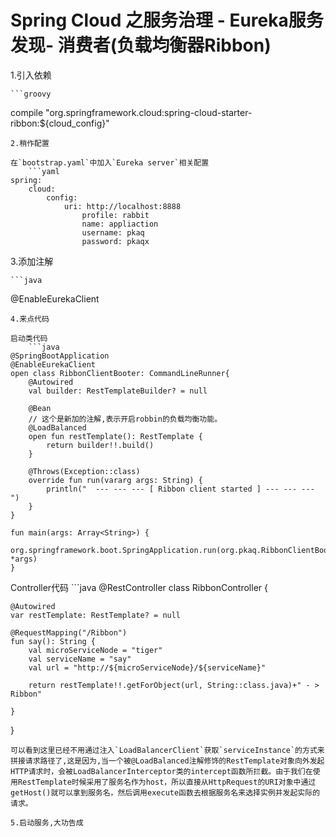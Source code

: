 
# Spring Cloud 之服务治理 - Eureka服务发现- 消费者(负载均衡器Ribbon)
1.引入依赖

    ```groovy
  compile "org.springframework.cloud:spring-cloud-starter-ribbon:${cloud_config}"
```
2.稍作配置

在`bootstrap.yaml`中加入`Eureka server`相关配置
    ```yaml
spring:
    cloud:
        config:
            uri: http://localhost:8888
                profile: rabbit
                name: appliaction
                username: pkaq
                password: pkaqx
```
3.添加注解

    ```java
@EnableEurekaClient
```
4.来点代码

启动类代码
    ```java
@SpringBootApplication
@EnableEurekaClient
open class RibbonClientBooter: CommandLineRunner{
    @Autowired
    val builder: RestTemplateBuilder? = null

    @Bean
    // 这个是新加的注解,表示开启robbin的负载均衡功能。
    @LoadBalanced
    open fun restTemplate(): RestTemplate {
        return builder!!.build()
    }

    @Throws(Exception::class)
    override fun run(vararg args: String) {
        println("  --- --- --- [ Ribbon client started ] --- --- ---  ")
    }
}

fun main(args: Array<String>) {
    org.springframework.boot.SpringApplication.run(org.pkaq.RibbonClientBooter::class.java, *args)
}
```

Controller代码
    ```java
@RestController
class RibbonController {

    @Autowired
    var restTemplate: RestTemplate? = null

    @RequestMapping("/Ribbon")
    fun say(): String {
        val microServiceNode = "tiger"
        val serviceName = "say"
        val url = "http://${microServiceNode}/${serviceName}"

        return restTemplate!!.getForObject(url, String::class.java)+" - > Ribbon"

    }
}
```
可以看到这里已经不用通过注入`LoadBalancerClient`获取`serviceInstance`的方式来拼接请求路径了,这是因为,当一个被@LoadBalanced注解修饰的RestTemplate对象向外发起HTTP请求时，会被LoadBalancerInterceptor类的intercept函数所拦截。由于我们在使用RestTemplate时候采用了服务名作为host，所以直接从HttpRequest的URI对象中通过getHost()就可以拿到服务名，然后调用execute函数去根据服务名来选择实例并发起实际的请求。

5.启动服务,大功告成